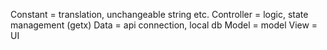 Constant = translation, unchangeable string etc.
Controller = logic, state management (getx)
Data = api connection, local db
Model = model
View = UI
